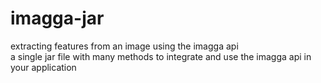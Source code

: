 # imagga-jar
extracting features from an image using the imagga api <br>
a single jar file with many methods to integrate and use the imagga api in your application 
